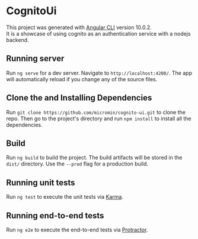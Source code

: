 # CognitoUi

This project was generated with [Angular CLI](https://github.com/angular/angular-cli) version 10.0.2. \
It is a showcase of using cognito as an authentication service with a nodejs backend. 

## Running server

Run `ng serve` for a dev server. Navigate to `http://localhost:4200/`. The app will automatically reload if you change any of the source files.

## Clone the and Installing Dependencies

Run `git clone https://github.com/micromin/cognito-ui.git` to clone the repo. Then go to the project's directory and run `npm install` to install all the dependencies.

## Build

Run `ng build` to build the project. The build artifacts will be stored in the `dist/` directory. Use the `--prod` flag for a production build.

## Running unit tests

Run `ng test` to execute the unit tests via [Karma](https://karma-runner.github.io).

## Running end-to-end tests

Run `ng e2e` to execute the end-to-end tests via [Protractor](http://www.protractortest.org/).

